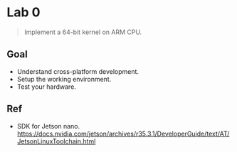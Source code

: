# Lab 0
> Implement a 64-bit kernel on ARM CPU.
 
## Goal
- Understand cross-platform development.
- Setup the working environment.
- Test your hardware.

## Ref
- SDK for Jetson nano.
https://docs.nvidia.com/jetson/archives/r35.3.1/DeveloperGuide/text/AT/JetsonLinuxToolchain.html


